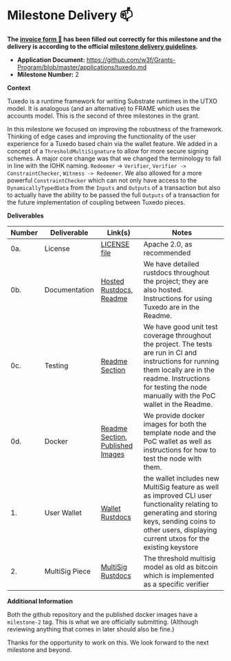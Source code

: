 # Milestone Delivery :mailbox:

**The [invoice form :pencil:](https://docs.google.com/forms/d/e/1FAIpQLSfmNYaoCgrxyhzgoKQ0ynQvnNRoTmgApz9NrMp-hd8mhIiO0A/viewform) has been filled out correctly for this milestone and the delivery is according to the official [milestone delivery guidelines](https://github.com/w3f/Grants-Program/blob/master/docs/Support%20Docs/milestone-deliverables-guidelines.md).**  

* **Application Document:** https://github.com/w3f/Grants-Program/blob/master/applications/tuxedo.md
* **Milestone Number:** 2 

**Context**

Tuxedo is a runtime framework for writing Substrate runtimes in the UTXO model. It is analogous (and an alternative) to FRAME which uses the accounts model. This is the second of three milestones in the grant.

In this milestone we focused on improving the robustness of the framework. Thinking of edge cases and improving the functionality of the user experience for a Tuxedo based chain via the wallet feature. We added in a concept of a `ThresholdMultiSignature` to allow for more secure signing schemes. A major core change was that we changed the terminology to fall in line with the IOHK naming. `Redeemer` -> `Verifier`, `Verifier -> ConstraintChecker`, `Witness -> Redeemer`. We also allowed for a more powerful `ConstraintChecker` which can not only have access to the `DynamicallyTypedData` from the `Inputs` and `Outputs` of a transaction but also to actually have the ability to be passed the full `Outputs` of a transaction for the future implementation of coupling between Tuxedo pieces.  

**Deliverables**

| Number | Deliverable | Link(s)       | Notes |
| ------ | ----------- | ------------- |------------- |
| 0a.    | License     | [LICENSE file](https://github.com/Off-Narrative-Labs/Tuxedo/blob/milestone-1/LICENSE) | Apache 2.0, as recommended | 
| 0b.    | Documentation | [Hosted Rustdocs](https://off-narrative-labs.github.io/Tuxedo), [Readme](https://github.com/Off-Narrative-Labs/Tuxedo/tree/milestone-1#readme) | We have detailed rustdocs throughout the project; they are also hosted. Instructions for using Tuxedo are in the Readme. | 
| 0c.    | Testing     | [Readme Section](https://github.com/Off-Narrative-Labs/Tuxedo#testing-and-code-quality) | We have good unit test coverage throughout the project. The tests are run in CI and instructions for running them locally are in the readme. Instructions for testing the node manually with the PoC wallet in the Readme. |
| 0d.    | Docker      | [Readme Section](https://github.com/Off-Narrative-Labs/Tuxedo#docker), [Published Images](https://github.com/orgs/Off-Narrative-Labs/packages) | We provide docker images for both the template node and the PoC wallet as well as instructions for how to test the node with them. |
| 1.     | User Wallet | [Wallet Rustdocs](https://off-narrative-labs.github.io/Tuxedo/tuxedo_template_wallet/index.html) | the wallet includes new MultiSig feature as well as improved CLI user functionality relating to generating and storing keys, sending coins to other users, displaying current utxos for the existing keystore |
| 2.     | MultiSig Piece | [MultiSig Rustdocs](https://off-narrative-labs.github.io/Tuxedo/tuxedo_core/verifier/index.html) | The threshold multisig model as old as bitcoin which is implemented as a specific verifier |

**Additional Information**

Both the github repository and the published docker images have a `milestone-2` tag. This is what we are officially submitting. (Although reviewing anything that comes in later should also be fine.)

Thanks for the opportunity to work on this. We look forward to the next milestone and beyond.
